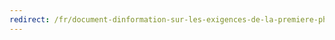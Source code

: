 ```yaml
---
redirect: /fr/document-dinformation-sur-les-exigences-de-la-premiere-phase-de-la-norme-daccessibilite-des-technologies-de-linformation-et-des-communications/
---
```


